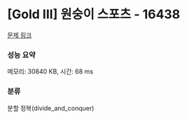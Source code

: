# [Gold III] 원숭이 스포츠 - 16438 

[문제 링크](https://www.acmicpc.net/problem/16438) 

### 성능 요약

메모리: 30840 KB, 시간: 68 ms

### 분류

분할 정복(divide_and_conquer)

